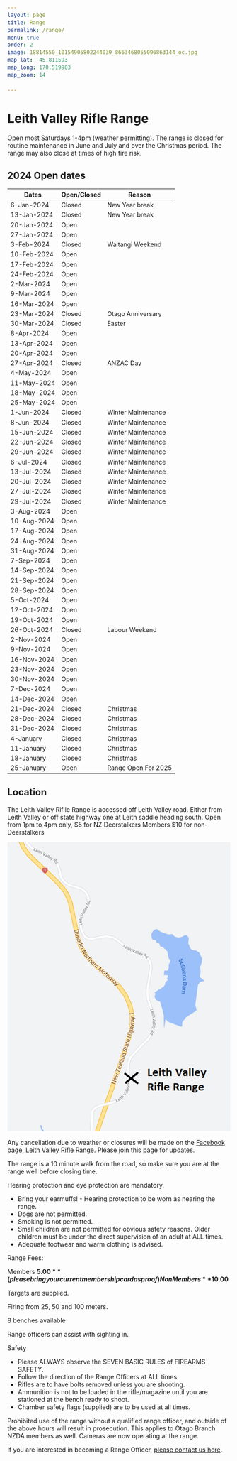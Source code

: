 ```yaml
---
layout: page
title: Range
permalink: /range/
menu: true
order: 2
image: 18814550_10154905802244039_8663468055096863144_oc.jpg
map_lat: -45.811593
map_long: 170.519903
map_zoom: 14

---
```


# Leith Valley Rifle Range


Open most Saturdays 1-4pm (weather permitting). The range is closed for routine maintenance in June and July and over the 
Christmas period. The range may also close at times of high fire risk. 

## 2024 Open dates

Dates       | Open/Closed | Reason              
----------- | ----------- | --------------------
6-Jan-2024  | Closed      | New Year break      
13-Jan-2024 | Closed      | New Year break      
20-Jan-2024 | Open        |                     
27-Jan-2024 | Open        |                     
3-Feb-2024  | Closed      | Waitangi Weekend            
10-Feb-2024 | Open        |                     
17-Feb-2024 | Open        |                     
24-Feb-2024 | Open        |                     
2-Mar-2024  | Open        |                     
9-Mar-2024  | Open        |                     
16-Mar-2024 | Open        |   
23-Mar-2024 | Closed      | Otago Anniversary                   
30-Mar-2024 | Closed      | Easter                    
8-Apr-2024  | Open        |               
13-Apr-2024 | Open        |                     
20-Apr-2024 | Open        |            
27-Apr-2024 | Closed      | ANZAC Day                    
4-May-2024  | Open        |                     
11-May-2024 | Open        |                     
18-May-2024 | Open        |                     
25-May-2024 | Open        |                     
1-Jun-2024  | Closed      | Winter Maintenance
8-Jun-2024  | Closed      | Winter Maintenance
15-Jun-2024 | Closed      | Winter Maintenance
22-Jun-2024 | Closed      | Winter Maintenance
29-Jun-2024 | Closed      | Winter Maintenance
6-Jul-2024  | Closed      | Winter Maintenance
13-Jul-2024 | Closed      | Winter Maintenance
20-Jul-2024 | Closed      | Winter Maintenance
27-Jul-2024 | Closed      | Winter Maintenance
29-Jul-2024 | Closed      | Winter Maintenance
3-Aug-2024  | Open        |                     
10-Aug-2024 | Open        |                     
17-Aug-2024 | Open        |                     
24-Aug-2024 | Open        |                     
31-Aug-2024 | Open        |                     
7-Sep-2024  | Open        |                     
14-Sep-2024 | Open        |                     
21-Sep-2024 | Open        |                     
28-Sep-2024 | Open        |                     
5-Oct-2024  | Open        |                     
12-Oct-2024 | Open        |                     
19-Oct-2024 | Open        |          
26-Oct-2024 | Closed      | Labour Weekend                     
2-Nov-2024  | Open        |                     
9-Nov-2024  | Open        |                     
16-Nov-2024 | Open        |                     
23-Nov-2024 | Open        |                     
30-Nov-2024 | Open        |                     
7-Dec-2024  | Open        |                     
14-Dec-2024 | Open        |            
21-Dec-2024 | Closed      | Christmas           
28-Dec-2024 | Closed      | Christmas           
31-Dec-2024 | Closed      | Christmas           
4-January   | Closed      | Christmas
11-January  | Closed      | Christmas
18-January  | Closed      | Christmas
25-January  | Open        | Range Open For 2025


## Location 

The Leith Valley Rifile Range is accessed off Leith Valley road. Either from Leith Valley or off state highway one at Leith saddle heading south. Open from 1pm to 4pm only, $5 for NZ Deerstalkers Members $10 for non-Deerstalkers							

![Leith Valley Range Location](assets/images/range-location.png)

Any cancellation due to weather or closures will be made on the [Facebook page, Leith Valley Rifle Range](https://www.facebook.com/groups/1195200207197835/). Please join this page for updates. 

The range is a 10 minute walk from the road, so make sure you are at the range well before closing time. 

Hearing protection and eye protection are mandatory. 
* Bring your earmuffs! - Hearing protection to be worn as nearing the range.
* Dogs are not permitted. 
* Smoking is not permitted. 
* Small children are not permitted for obvious safety reasons. Older children must be under the direct supervision of an adult at ALL times. 
* Adequate footwear and warm clothing is advised. 

Range Fees: 

Members **$5.00** (please bring your current membership card as proof) 
Non Members **$10.00**

Targets are supplied. 

Firing from 25, 50 and 100 meters. 

8 benches available 

Range officers can assist with sighting in. 

Safety 

* Please ALWAYS observe the SEVEN BASIC RULES of FIREARMS SAFETY. 
* Follow the direction of the Range Officers at ALL times 
* Rifles are to have bolts removed unless you are shooting. 
* Ammunition is not to be loaded in the rifle/magazine until you are stationed at the bench ready to shoot. 
* Chamber safety flags (supplied) are to be used at all times. 

Prohibited use of the range without a qualified range officer, and outside of the above hours will result in prosecution. This applies to Otago Branch NZDA members as well. Cameras are now operating at the range. 



If you are interested in becoming a Range Officer, [please contact us here](/contact-us/).
